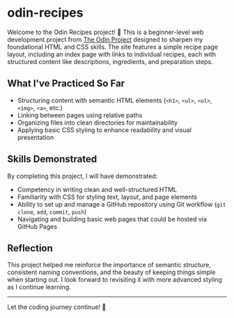 # odin-recipes

Welcome to the Odin Recipes project! 🎉 This is a beginner-level web development project from [The Odin Project](https://www.theodinproject.com/) designed to sharpen my foundational HTML and CSS skills. The site features a simple recipe page layout, including an index page with links to individual recipes, each with structured content like descriptions, ingredients, and preparation steps.

## What I've Practiced So Far

- Structuring content with semantic HTML elements (`<h1>`, `<ul>`, `<ol>`, `<img>`, `<a>`, etc.)
- Linking between pages using relative paths
- Organizing files into clean directories for maintainability
- Applying basic CSS styling to enhance readability and visual presentation

## Skills Demonstrated

By completing this project, I will have demonstrated:

- Competency in writing clean and well-structured HTML
- Familiarity with CSS for styling text, layout, and page elements
- Ability to set up and manage a GitHub repository using Git workflow (`git clone`, `add`, `commit`, `push`)
- Navigating and building basic web pages that could be hosted via GitHub Pages

## Reflection

This project helped me reinforce the importance of semantic structure, consistent naming conventions, and the beauty of keeping things simple when starting out. I look forward to revisiting it with more advanced styling as I continue learning.

---

Let the coding journey continue! 🚀